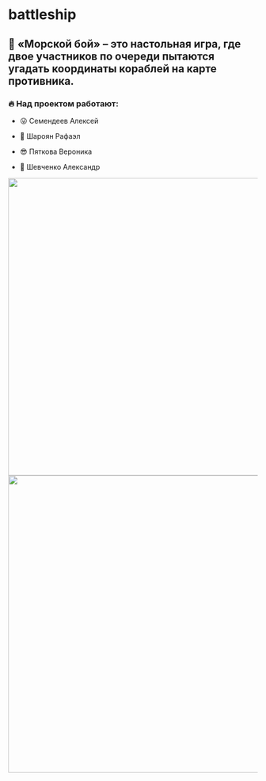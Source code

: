 # battleship
:ship:
«Морской бой» – это настольная игра, где двое участников по очереди пытаются угадать координаты кораблей на карте противника.
---
### :fire: Над проектом работают:

- :stuck_out_tongue_winking_eye: Семендеев Алексей

- :star_struck:  Шароян Рафаэл

- :sunglasses: Пяткова Вероника

- :money_mouth_face: Шевченко Александр
<div id="header" align="center">
  <img src="https://static.life.ru/tmp/406ada42f22a87302e1fd3e9b84cc1ff-1578580462249.gif" width="600"/>
  <img src="https://ja-rastu.ru/uploads/posts/2016-06/1466507354_p5.jpg" width="600"/>

  
</div>
